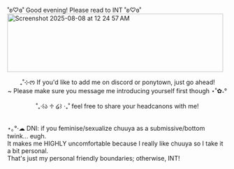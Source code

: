 ˚ʚ♡ɞ˚ Good evening! Please read to INT ˚ʚ♡ɞ˚<br/>
<img width="494" height="134" alt="Screenshot 2025-08-08 at 12 24 57 AM" src="https://github.com/user-attachments/assets/b972572a-4107-47ae-866a-a3bcb6661cb4" />

<p align="center">₊˚⊹ᰔ If you'd like to add me on discord or ponytown, just go ahead!<br/>~ Please make sure you message me introducing yourself first though ⋆˚✿˖°<br/><br/>˚₊‧꒰ა ♱ ໒꒱ ‧₊˚ feel free to share your headcanons with me!</p><br/>⋆｡°·☁︎ DNI: if you feminise/sexualize chuuya as a submissive/bottom twink... eugh.<br/>It makes me HIGHLY uncomfortable because I really like chuuya so I take it a bit personal.<br/>That's just my personal friendly boundaries; otherwise, INT!
